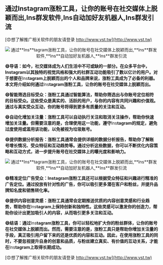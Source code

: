 ## **通过**Ins**tagram涨粉工具，让你的账号在社交媒体上脱颖而出,**Ins**群发软件,**Ins**自动加好友机器人,**Ins**群发引流**

[😍想了解推广相关软件的朋友请登录 http://www.vst.tw](http://www.vst.tw)

 <center><img src="https://vst.tw/MP4/tuiguang/png/1.png" alt="通过**Ins**tagram涨粉工具，让你的账号在社交媒体上脱颖而出,**Ins**群发软件,**Ins**自动加好友机器人,**Ins**群发引流"></center>

**😄导语：如今，社交媒体成为人们生活中不可或缺的一部分。在众多平台中，**Ins**tagram以其独特的视觉风格和强大的社群互动功能吸引了数以亿计的用户。对于想要在**Ins**tagram上脱颖而出的个人和品牌来说，涨粉工具成为了必备的利器。本文将介绍如何通过**Ins**tagram涨粉工具，让你的账号在社交媒体上脱颖而出。**

**😄智能筛选目标受众：涨粉工具通过智能算法，帮助你筛选出与你账号定位相符的目标受众。这些受众是真实的、活跃的用户，与你的内容有共同兴趣和价值观。通过与真实受众互动，你的账号将得到更多有质量的关注和互动。**

**😄自动化增加关注量：涨粉工具可以自动执行关注和取消关注操作，帮助你快速增加关注量。但需要注意的是，合理使用这一功能，遵守**Ins**tagram的规定，避免过度使用或滥用该功能，以免被视为垃圾账号。**

**😄提供数据分析报告：涨粉工具通常会提供详细的数据分析报告，帮助你了解账号增长情况、受众特征和互动趋势等。通过分析这些数据，你可以不断优化内容策略和互动方式，进一步提升账号在社交媒体上的曝光度和影响力。**

 <center><img src="https://vst.tw/MP4/tuiguang/png/4.png" alt="通过**Ins**tagram涨粉工具，让你的账号在社交媒体上脱颖而出,**Ins**群发软件,**Ins**自动加好友机器人,**Ins**群发引流"></center>

**😄精准定位广告受众：**Ins**tagram涨粉工具还可以根据受众特征和兴趣进行精准的广告定位。通过投放有针对性的广告，你可以吸引更多潜在客户和粉丝，并提升品牌知名度和销售转化率。**

**😄提供内容创意灵感：涨粉工具通常会定期推送优质的内容创意灵感和行业趋势，帮助你在**Ins**tagram上保持创新和独特性。这些灵感可以激发你的创造力，帮助你设计出更加吸引人的内容，从而吸引更多关注和互动。**

**😄结语：通过**Ins**tagram涨粉工具，你可以轻松地扩大你的粉丝群体，让你的账号在社交媒体上脱颖而出。然而，需要注意的是，涨粉工具只是帮助你增加关注量的手段，真正吸引用户留下来的还是优质的内容和互动。因此，在使用涨粉工具的同时，不要忽视提升自身的创意和品质，与粉丝建立真实、有价值的互动关系，才能在**Ins**tagram上取得长期成功。**

[😍想了解推广相关软件的朋友请登录 http://www.vst.tw](http://www.vst.tw)



